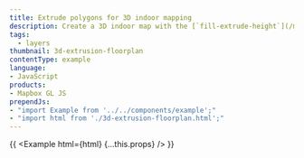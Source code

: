 ```yaml
---
title: Extrude polygons for 3D indoor mapping
description: Create a 3D indoor map with the [`fill-extrude-height`](/mapbox-gl-js/style-spec/layers/#paint-fill-extrusion-fill-extrusion-height) paint property.
tags:
  - layers
thumbnail: 3d-extrusion-floorplan
contentType: example
language:
- JavaScript
products:
- Mapbox GL JS
prependJs:
- "import Example from '../../components/example';"
- "import html from './3d-extrusion-floorplan.html';"
---
```


{{ <Example html={html} {...this.props} /> }}
